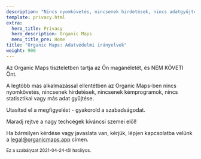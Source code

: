```yaml
---
description: "Nincs nyomkövetés, nincsenek hirdetések, nincs adatgyűjtés, nincs statisztikai adatgyűjtés, nincs kémprogram."
template: privacy.html
extra:
  hero_title: Privacy
  hero_description: Organic Maps 
  menu_title_pre: Home
title: "Organic Maps: Adatvédelmi irányelvek"
weight: 900
---
```


Az Organic Maps tiszteletben tartja az Ön magánéletét, és NEM KÖVETI Önt.

A legtöbb más alkalmazással ellentétben az Organic Maps-ben nincs
nyomkövetés, nincsenek hirdetések, nincsenek kémprogramok, nincs
statisztikai vagy más adat gyűjtése.

Utasítsd el a megfigyelést - gyakorold a szabadságodat.

Maradj rejtve a nagy techcégek kíváncsi szemei elől!

Ha bármilyen kérdése vagy javaslata van, kérjük, lépjen kapcsolatba velünk a
[legal@organicmaps.app](mailto:legal@organicmaps.app) címen.

<sub>Ez a szabályzat 2021-04-24-től hatályos.</sub>
